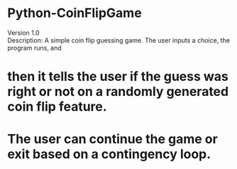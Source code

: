 # Python-CoinFlipGame
Version 1.0<br>
Description: A simple coin flip guessing game. The user inputs a choice, the program runs, and
# then it tells the user if the guess was right or not on a randomly generated coin flip feature.
# The user can continue the game or exit based on a contingency loop.
